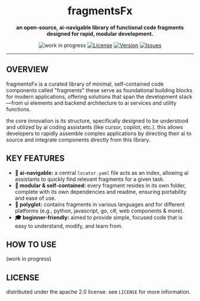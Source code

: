 <!-- PURPOSE: main readme for the fragmentsfx project. -->
<div align="center">

  <!-- add your logo here -->
  <!-- <img src="path/to/logo.svg" alt="FragmentsFx Logo" width="150" /> -->

  <h1>fragmentsFx</h1>
  <p>
    <b>an open-source, ai-navigable library of functional code fragments designed for rapid, modular development.</b>
  </p>
  
  <p>
    <img src="https://img.shields.io/badge/work%20in%20progress-crimson" alt="work in progress">
    <a href="https://github.com/rx-inference/fragmentsFx/blob/main/LICENSE"><img src="https://img.shields.io/badge/License-Apache_2.0-blue.svg" alt="License"></a>
    <a href="https://github.com/rx-inference/fragmentsFx/releases"><img src="https://img.shields.io/badge/version-v0.0.1-brightgreen" alt="Version"></a>
    <a href="https://github.com/rx-inference/fragmentsFx/issues"><img src="https://img.shields.io/github/issues/rx-inference/fragmentsFx" alt="Issues"></a>
    <!-- add more badges as needed: build status, version, etc. -->
  </p>

</div>

---

## OVERVIEW

fragmentsFx is a curated library of minimal, self-contained code components called "fragments" these serve as foundational building blocks for modern applications, offering solutions that span the development stack—from ui elements and backend architecture to ai services and utility functions.

the core innovation is its structure, specifically designed to be understood and utilized by ai coding assistants (like cursor, copilot, etc.). this allows developers to rapidly assemble complex applications by directing their ai to source and integrate components directly from this library.

## KEY FEATURES

-   **🤖 ai-navigable:** a central `locator.yaml` file acts as an index, allowing ai assistants to quickly find relevant fragments for a given task.
-   **🧱 modular & self-contained:** every fragment resides in its own folder, complete with its own dependencies and readme, ensuring portability and ease of use.
-   **🧩 polyglot:** contains fragments in various languages and for different platforms (e.g., python, javascript, go, c#, web components & more).
-   **🎓 beginner-friendly:** aimed to provide simple, focused code that is easy to understand, modify, and learn from.

## HOW TO USE

(work in progress)

## LICENSE

distributed under the apache 2.0 license. see `LICENSE` for more information.
